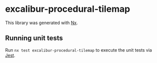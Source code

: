 # excalibur-procedural-tilemap

This library was generated with [Nx](https://nx.dev).

## Running unit tests

Run `nx test excalibur-procedural-tilemap` to execute the unit tests via [Jest](https://jestjs.io).
